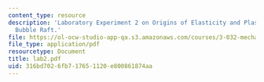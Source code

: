 ```yaml
---
content_type: resource
description: 'Laboratory Experiment 2 on Origins of Elasticity and Plasticity: The
  Bubble Raft.'
file: https://ol-ocw-studio-app-qa.s3.amazonaws.com/courses/3-032-mechanical-behavior-of-materials-fall-2007/316bd7026fb717651120e800861874aa_lab2.pdf
file_type: application/pdf
resourcetype: Document
title: lab2.pdf
uid: 316bd702-6fb7-1765-1120-e800861874aa
---
```

